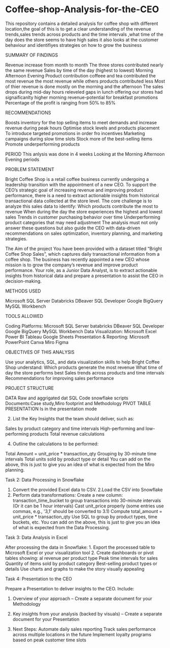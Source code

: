 # Coffee-shop-Analysis-for-the-CEO
This repository contains a detailed  analysis for coffee shop with different location,the goal of this is to get a clear understanding  of the revenue trends,sales trends across  products and the time intervals ,what time of the day does the store seems to have high sales it also looks at the customer behaviour and identifiyes strategies on how to grow the business

SUMMARY OF FINDINGS 

Revenue increase from month to month
The three stores contributed nearly the same revenue
Sales by time of the day (highest to lowest)
Morning 
Afternoon
Evening 
Product contribution  coffeee and tea contributed the most revenue the most revenue while others products contributed less
Most of thier revenue is done mostly on the morning and the afternoon 
The sales drops during mid-day  hours releveled gaps in lunch offering 
our stores had signaificanlty   higher morning revenue-potential for breakfast promotions 
Percentage of the profit is ranging from 50% to 85%


RECOMMENDATIONS

Boosts inventory for the top selling items to meet demands and increase revenue during peak hours
Optimise stock levels  and products placement 
To introduce targeted promotions in order fro incentives
Marketing campaigns during slow time slots
Stock more of the best-selling items
Promote underperforming products

PERIOD
This anlysis was done in 4 weeks Looking at the Morning  Afternoon Evening periods
 
PROBLEM STATEMENT

Bright Coffee Shop is a retail coffee business currently undergoing a leadership transition with the appointment of a new CEO. To support the CEO’s strategic goal of increasing revenue and improving product performance, there is a need to extract actionable insights from historical transactional data collected at the store level.
The core challenge is to analyze this sales data to identify:
Which products contribute the most to revenue
When during the day the store experiences the highest and lowest sales
Trends in customer purchasing behavior over time
Underperforming product categories that may need adjustment
The analysis must not only answer these questions but also guide the CEO with data-driven recommendations on sales optimization, inventory planning, and marketing strategies.

The Aim of the project
You have been provided with a dataset titled “Bright Coffee Shop Sales”, which captures daily transactional information from a coffee shop. The business has recently appointed a new CEO whose mission is to grow the company’s revenue and improve product performance. Your role, as a Junior Data Analyst, is to extract actionable insights from historical data and prepare a presentation to assist the CEO in decision-making.

METHODS USED

Microsoft SQL Server
Databricks
DBeaver
SQL Developer
Google BigQuery
MySQL Workbench

TOOLS ALLOWED

Coding Platforms:
Microsoft SQL Server
batabricks
DBeaver
SQL Developer
Google BigQuery
MySQL Workbench
Data Visualization:
Microsoft Excel
Power BI
Tableau
Google Sheets
Presentation & Reporting:
Microsoft PowerPoint
Canva
Miro
Figma

OBJECTIVES OF THIS ANALYSIS

Use your analytics, SQL, and data visualization skills to help Bright Coffee Shop understand:
Which products generate the most revenue
What time of day the store performs best
Sales trends across products and time intervals
Recommendations for improving sales performance

PROJECT STRUCTURE

DATA Raw and aggrigated dat 
SQL Code snowflake scripts
Documents:Case study,Miro footprint and Methodology
PIVOT TABLE
PRESENTATION Is in the presentation mode

2. List the Key Insights that the team should deliver, such as:
   
Sales by product category and time intervals
High-performing and low-performing products
Total revenue calculations

4. Outline the calculations to be performed:
   
Total Amount = unit_price * transaction_qty
Grouping by 30-minute time intervals
Total units sold by product type or detail
You can add on the above, this is just to give you an idea of what is expected from the Miro planning.

Task 2: Data Processing in Snowflake

1. Convert the provided Excel data to CSV.
2.Load the CSV into Snowflake
3. Perform data transformations:
Create a new column: transaction_time_bucket to group transactions into 30-minute intervals (Or it can be 1 hour intervals)
Cast unit_price properly (some entries use commas, e.g., '3,1' should be converted to 3.1)
Compute total_amount = unit_price * transaction_qty
Use SQL to group by product types, time buckets, etc.
You can add on the above, this is just to give you an idea of what is expected from the Data Processing.

Task 3: Data Analysis in Excel

After processing the data in Snowflake: 1. Export the processed table to Microsoft Excel or your visualization tool 2. Create dashboards or pivot tables showing:
al revenue per product type
Peak time intervals for sales
Quantity of items sold by product category
Best-selling product types or details
Use charts and graphs to make the story visually appealing

Task 4: Presentation to the CEO

Prepare a Presentation to deliver insights to the CEO. Include:
1. Overview of your approach – Create a separate document for your Methodology
2.   Key insights from your analysis (backed by visuals) – Create a separate document for your Presentation
   

5. Next Steps:
Automate daily sales reporting
Track sales performance across multiple locations in the future
Implement loyalty programs based on peak customer time slots


